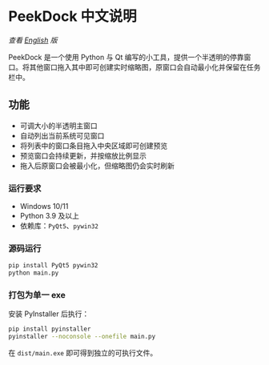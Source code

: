 # PeekDock 中文说明

*查看 [English](README.md) 版*

PeekDock 是一个使用 Python 与 Qt 编写的小工具，提供一个半透明的停靠窗口。将其他窗口拖入其中即可创建实时缩略图，原窗口会自动最小化并保留在任务栏中。

## 功能
- 可调大小的半透明主窗口
- 自动列出当前系统可见窗口
- 将列表中的窗口条目拖入中央区域即可创建预览
- 预览窗口会持续更新，并按缩放比例显示
- 拖入后原窗口会被最小化，但缩略图仍会实时刷新

### 运行要求
- Windows 10/11
- Python 3.9 及以上
- 依赖库：`PyQt5`、`pywin32`

### 源码运行
```bash
pip install PyQt5 pywin32
python main.py
```

### 打包为单一 exe
安装 PyInstaller 后执行：
```bash
pip install pyinstaller
pyinstaller --noconsole --onefile main.py
```
在 `dist/main.exe` 即可得到独立的可执行文件。
